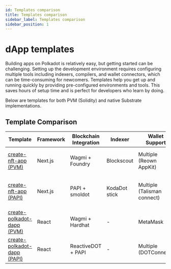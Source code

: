 ```yaml
---
id: Templates comparison
title: Templates comparison
sidebar_label: Templates comparison
sidebar_position: 1
---
```


# dApp templates

Building apps on Polkadot is relatively easy, but getting started can be challenging. Setting up the development environment requires configuring multiple tools including indexers, compilers, and wallet connectors, which can be time-consuming for newcomers. Templates help you get up and running quickly by providing pre-configured environments and tools. This saves hours of setup time and is perfect for developers who learn by doing.

Below are templates for both PVM (Solidity) and native Substrate implementations.

## Template Comparison

<div style={{ fontSize: "0.85rem" }}>

| Template                                                                        | Framework | Blockchain Integration | Indexer       | Wallet Support              | Best For                          |
| ------------------------------------------------------------------------------- | --------- | ---------------------- | ------------- | --------------------------- | --------------------------------- |
| [create-nft-app (PVM)](/docs/how-they-work/quick-start/nft-dapp#pvm-solidity)                                   | Next.js   | Wagmi + Foundry        | Blockscout    | Multiple (Reown AppKit)     | NFT-focused dApps (Solidity)      |
| [create-nft-app (PAPI)](/docs/how-they-work/quick-start/nft-dapp#papi-nfts-pallet)                              | Next.js   | PAPI + smoldot         | KodaDot stick | Multiple (Talisman connect) | NFT-focused dApps (NFTs pallet)   |
| [create-polkadot-dapp (PVM)](/docs/how-they-work/quick-start/generic-dapp#create-polkadot-dapp-pvm-solidity)    | React     | Wagmi + Hardhat        | -             | MetaMask                    | General dApps (Solidity)          |
| [create-polkadot-dapp (PAPI)](/docs/how-they-work/quick-start/generic-dapp#create-polkadot-dapp-papi-substrate) | React     | ReactiveDOT + PAPI     | -             | Multiple (DOTConnect)       | General dApps (Substrate pallets) |

</div>

